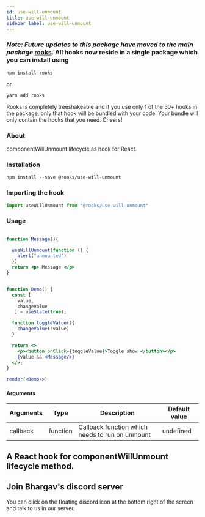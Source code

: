 ```yaml
---
id: use-will-unmount
title: use-will-unmount
sidebar_label: use-will-unmount
---
```


### *Note: Future updates to this package have moved to the main package* [rooks](https://npmjs.com/package/rooks). All hooks now reside in a single package which you can install using

    npm install rooks

or

    yarn add rooks

Rooks is completely treeshakeable and if you use only 1 of the 50+ hooks in the package, only that hook will be bundled with your code. Your bundle will only contain the hooks that you need. Cheers!

   

### About

componentWillUnmount lifecycle as hook for React.
<br/>

### Installation

    npm install --save @rooks/use-will-unmount

### Importing the hook

```javascript
import useWillUnmount from "@rooks/use-will-unmount"
```

### Usage

```jsx

function Message(){

  useWillUnmount(function () {
    alert("unmounted")
  })
  return <p> Message </p>
}


function Demo() {
  const [
    value,
    changeValue
   ] = useState(true);

  function toggleValue(){
    changeValue(!value)
  }

  return <>
    <p><button onClick={toggleValue}>Toggle show </button></p>
    {value && <Message/>}
  </>;
}

render(<Demo/>)
```

#### Arguments

| Arguments | Type     | Description                                     | Default value |
| --------- | -------- | ----------------------------------------------- | ------------- |
| callback  | function | Callback function which needs to run on unmount | undefined     |

## A React hook for componentWillUnmount lifecycle method.


## Join Bhargav's discord server
You can click on the floating discord icon at the bottom right of the screen and talk to us in our server.

    